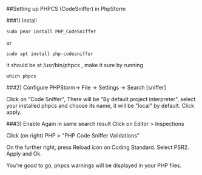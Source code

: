 ##Setting up PHPCS (CodeSniffer) in PhpStorm

###1) Install

`sudo pear install PHP_CodeSniffer`

or

`sudo apt install php-codesniffer`

it should be at /usr/bin/phpcs , make it sure by running

`which phpcs`


###2) Configure 
PHPStorm-> File -> Settings -> Search [sniffer]

Click on "Code Sniffer", 
There will be "By default project interpreter", select your installed phpcs and choose its name, it will be "local" by default. Click apply.


###3) Enable 
Again in same search result
Click on Editor > Inspections

Click (on right) PHP > "PHP Code Sniffer Validations"

On the further right, press Reload icon on Coding Standard.
Select PSR2. Apply and Ok.

You're good to go, phpcs warnings will be displayed in your PHP files.
